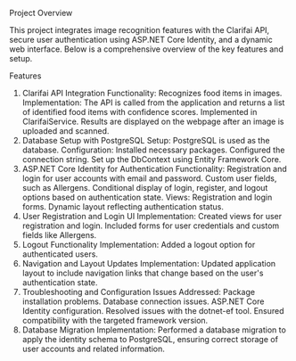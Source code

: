 Project Overview

This project integrates image recognition features with the Clarifai API, secure user authentication using ASP.NET Core Identity, and a dynamic web interface. Below is a comprehensive overview of the key features and setup.

Features

1. Clarifai API Integration
Functionality: Recognizes food items in images.
Implementation:
The API is called from the application and returns a list of identified food items with confidence scores.
Implemented in ClarifaiService.
Results are displayed on the webpage after an image is uploaded and scanned.
2. Database Setup with PostgreSQL
Setup: PostgreSQL is used as the database.
Configuration:
Installed necessary packages.
Configured the connection string.
Set up the DbContext using Entity Framework Core.
3. ASP.NET Core Identity for Authentication
Functionality:
Registration and login for user accounts with email and password.
Custom user fields, such as Allergens.
Conditional display of login, register, and logout options based on authentication state.
Views:
Registration and login forms.
Dynamic layout reflecting authentication status.
4. User Registration and Login UI
Implementation:
Created views for user registration and login.
Included forms for user credentials and custom fields like Allergens.
5. Logout Functionality
Implementation: Added a logout option for authenticated users.
6. Navigation and Layout Updates
Implementation: Updated application layout to include navigation links that change based on the user's authentication state.
7. Troubleshooting and Configuration
Issues Addressed:
Package installation problems.
Database connection issues.
ASP.NET Core Identity configuration.
Resolved issues with the dotnet-ef tool.
Ensured compatibility with the targeted framework version.
8. Database Migration
Implementation: Performed a database migration to apply the identity schema to PostgreSQL, ensuring correct storage of user accounts and related information.
